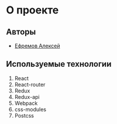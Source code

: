 # О проекте

## Авторы
- [Ефремов Алексей](http://github.com/lexich)

## Используемые технологии
1. React
2. React-router
3. Redux
4. Redux-api
5. Webpack
6. css-modules
6. Postcss


